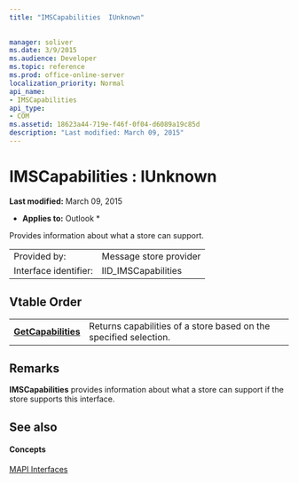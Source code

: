 ```yaml
---
title: "IMSCapabilities  IUnknown"
 
 
manager: soliver
ms.date: 3/9/2015
ms.audience: Developer
ms.topic: reference
ms.prod: office-online-server
localization_priority: Normal
api_name:
- IMSCapabilities
api_type:
- COM
ms.assetid: 18623a44-719e-f46f-0f04-d6089a19c85d
description: "Last modified: March 09, 2015"
---
```


# IMSCapabilities : IUnknown

 **Last modified:** March 09, 2015 
  
 * **Applies to:** Outlook * 
  
Provides information about what a store can support.
  
|||
|:-----|:-----|
|Provided by:  <br/> |Message store provider  <br/> |
|Interface identifier:  <br/> |IID_IMSCapabilities  <br/> |
   
## Vtable Order

|||
|:-----|:-----|
|**[GetCapabilities](imscapabilities-getcapabilities.md)** <br/> |Returns capabilities of a store based on the specified selection.  <br/> |
   
## Remarks

 **IMSCapabilities** provides information about what a store can support if the store supports this interface. 
  
## See also

#### Concepts

[MAPI Interfaces](mapi-interfaces.md)

